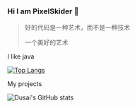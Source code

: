 ### Hi I am PixelSkider 👋
> 好的代码是一种艺术，而不是一种技术
> 
> 一个美好的艺术

I like java

[![Top Langs](https://github-readme-stats.vercel.app/api/top-langs/?username=pixelskider)](https://github.com/pixelskider/github-readme-stats)

My projects

![Dusai's GitHub stats](https://github-readme-stats.vercel.app/api?username=pixelskider&show_icons=true)

